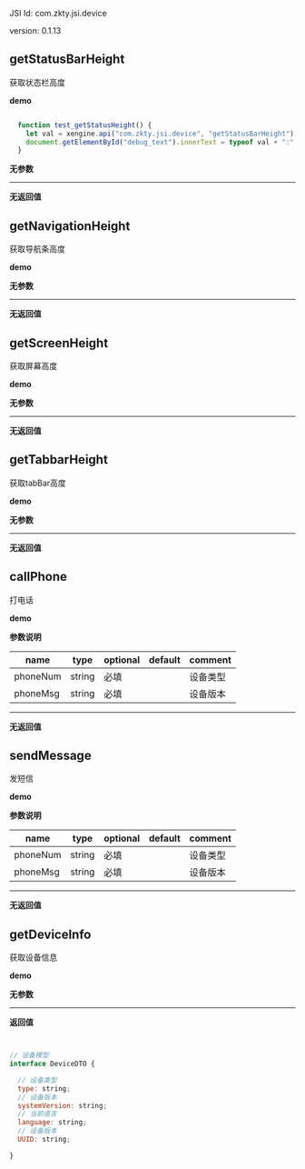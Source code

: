 

JSI Id: com.zkty.jsi.device

version: 0.1.13



## getStatusBarHeight

 获取状态栏高度

**demo**
``` js

  function test_getStatusHeight() {
    let val = xengine.api("com.zkty.jsi.device", "getStatusBarHeight");
    document.getElementById("debug_text").innerText = typeof val + ":" + val;
  }
``` 

	
**无参数**




---------------------
**无返回值**




## getNavigationHeight

 获取导航条高度

**demo**

	
**无参数**




---------------------
**无返回值**




## getScreenHeight

 获取屏幕高度

**demo**

	
**无参数**




---------------------
**无返回值**




## getTabbarHeight

 获取tabBar高度

**demo**

	
**无参数**




---------------------
**无返回值**




## callPhone

 打电话

**demo**

	
**参数说明**

| name                        | type      | optional | default   | comment  |
| --------------------------- | --------- | -------- | --------- |--------- |
| phoneNum | string | 必填 |  |  设备类型 |
| phoneMsg | string | 必填 |  |  设备版本 |


---------------------
**无返回值**




## sendMessage

 发短信

**demo**

	
**参数说明**

| name                        | type      | optional | default   | comment  |
| --------------------------- | --------- | -------- | --------- |--------- |
| phoneNum | string | 必填 |  |  设备类型 |
| phoneMsg | string | 必填 |  |  设备版本 |


---------------------
**无返回值**




## getDeviceInfo

 获取设备信息

**demo**

	
**无参数**




---------------------
**返回值**
``` js


// 设备模型
interface DeviceDTO {

  // 设备类型
  type: string;
  // 设备版本
  systemVersion: string;
  // 当前语言
  language: string;
  // 设备版本
  UUID: string;

}
``` 



    